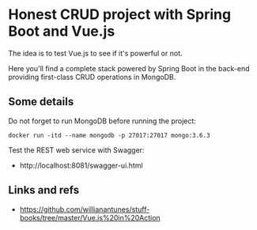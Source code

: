 # Honest CRUD project with Spring Boot and Vue.js

The idea is to test Vue.js to see if it's powerful or not.

Here you'll find a complete stack powered by Spring Boot in the back-end providing first-class CRUD operations in MongoDB.

## Some details

Do not forget to run MongoDB before running the project:

    docker run -itd --name mongodb -p 27017:27017 mongo:3.6.3    

Test the REST web service with Swagger: 

- http://localhost:8081/swagger-ui.html

## Links and refs

- https://github.com/willianantunes/stuff-books/tree/master/Vue.js%20in%20Action